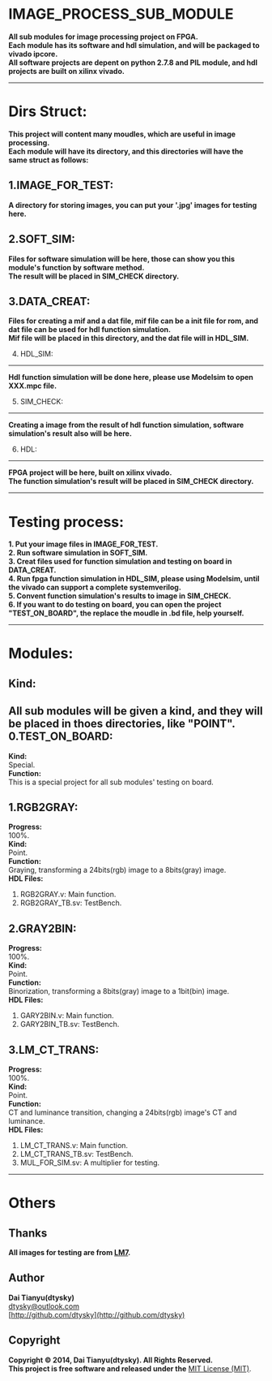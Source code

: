 # IMAGE_PROCESS_SUB_MODULE
**All sub modules for image processing project on FPGA.  
Each module has its software and hdl simulation, and will be packaged to vivado ipcore.  
All software projects are depent on python 2.7.8 and PIL module, and hdl projects are built on xilinx vivado.**  

***

Dirs Struct:
===========
**This project will content many moudles, which are useful in image processing.  
Each module will have its directory, and this directories will have the same struct as follows:**  

1.IMAGE_FOR_TEST:
-----------------
**A directory for storing images, you can put your '.jpg' images for testing here.**  

2.SOFT_SIM:
----------
**Files for software simulation will be here, those can show you this module's function by software method.  
The result will be placed in SIM_CHECK directory.**

3.DATA_CREAT:
----------
**Files for creating a mif and a dat file, mif file can be a init file for rom, and dat file can be used for hdl function simulation.**  
**Mif file will be placed in this directory, and the dat file will in HDL_SIM.**

4. HDL_SIM:
----------
**Hdl function simulation will be done here, please use Modelsim to open XXX.mpc file.**

5. SIM_CHECK:
-------------
**Creating a image from the result of hdl function simulation, software simulation's result also will be here.**  

6. HDL:
-----
**FPGA project will be here, built on xilinx vivado.  
The function simulation's result will be placed in SIM_CHECK directory.**

***

Testing process:
===========
**1. Put your image files in  IMAGE_FOR_TEST.  
2. Run software simulation in SOFT_SIM.  
3. Creat files used for function simulation and testing on board in DATA_CREAT.  
4. Run fpga function simulation in HDL_SIM, please using Modelsim, until the vivado can support a complete systemverilog.  
5. Convent function simulation's results to image in SIM_CHECK.  
6. If you want to do testing on board, you can open the project "TEST_ON_BOARD", the replace the moudle in .bd file, help yourself.**

***

Modules:
=======
Kind:
----
**All sub modules will be given a kind, and they will be placed in thoes directories, like "POINT".**  
0.TEST_ON_BOARD:
---------------
**Kind:**  
Special.  
**Function:**  
This is a special project for all sub modules' testing on board.

1.RGB2GRAY:
-----------
**Progress:**  
100%.  
**Kind:**  
Point.  
**Function:**  
Graying, transforming a 24bits(rgb) image to a 8bits(gray) image.  
**HDL Files:**  
1. RGB2GRAY.v: Main function.  
2. RGB2GRAY_TB.sv: TestBench.

2.GRAY2BIN:
-----------
**Progress:**  
100%.  
**Kind:**  
Point.  
**Function:**  
Binorization, transforming a 8bits(gray) image to a 1bit(bin) image.  
**HDL Files:**  
1. GARY2BIN.v: Main function.  
2. GARY2BIN_TB.sv: TestBench.

3.LM_CT_TRANS:
-----------
**Progress:**  
100%.  
**Kind:**  
Point.  
**Function:**  
CT and luminance transition, changing a 24bits(rgb) image's CT and luminance.  
**HDL Files:**  
1. LM_CT_TRANS.v: Main function.  
2. LM_CT_TRANS_TB.sv: TestBench.
3. MUL_FOR_SIM.sv: A multiplier for testing.

***

Others
======
Thanks
---
**All images for testing are from [LM7](http://lm7.xxxxxxxx.jp/).**

Author
---
**Dai Tianyu(dtysky)**   
[dtysky@outlook.com](dtysky@outlook.com)  
[http://github.com/dtysky](http://github.com/dtysky)

Copyright
---
**Copyright © 2014, Dai Tianyu(dtysky). All Rights Reserved.  
This project is free software and released under the** [MIT License (MIT)](http://mit-license.org/).